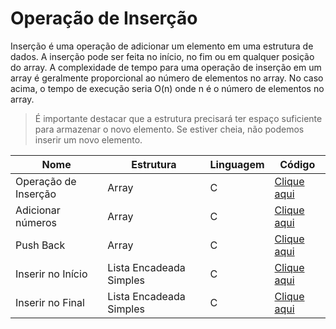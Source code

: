 # Operação de Inserção

Inserção é uma operação de adicionar um elemento em uma estrutura de dados. A inserção pode ser feita no início, no fim ou em qualquer posição do array. A complexidade de tempo para uma operação de inserção em um array é geralmente proporcional ao número de elementos no array. No caso acima, o tempo de execução seria O(n) onde n é o número de elementos no array.

> É importante destacar que a estrutura precisará ter espaço suficiente para armazenar o novo elemento. Se estiver cheia, não podemos inserir um novo elemento.

| Nome                 | Estrutura               | Linguagem | Código                                                                          |
| -------------------- | ----------------------- | --------- | ------------------------------------------------------------------------------- |
| Operação de Inserção | Array                   | C         | [Clique aqui](../data-structure/array/operacao-insercao.c)                                        |
| Adicionar números    | Array                   | C         | [Clique aqui](../data-structure/array/adicionar-numeros-no-array.c)                               |
| Push Back            | Array                   | C         | [Clique aqui](../data-structure/array/push-back.c)                                                |
| Inserir no Início    | Lista Encadeada Simples | C         | [Clique aqui](../data-structure/linked-list/insercao-lista-encadeada-individualmente-no-inicio.c) |
| Inserir no Final     | Lista Encadeada Simples | C         | [Clique aqui](../data-structure/linked-list/insercao-lista-encadeada-individualmente-no-final.c)  |
